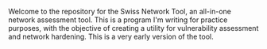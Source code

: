 Welcome to the repository for the Swiss Network Tool, an all-in-one network assessment tool. This is a program I'm writing for practice purposes, with the objective of creating a utility for vulnerability assessment and network hardening. This is a very early version of the tool.
